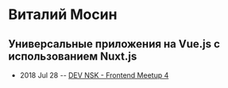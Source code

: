 # Виталий Мосин

## Универсальные приложения на Vue.js с использованием Nuxt.js
- 2018 Jul 28 -- [DEV NSK - Frontend Meetup 4](https://www.youtube.com/watch?v=LgwZVU_NTYw)    
